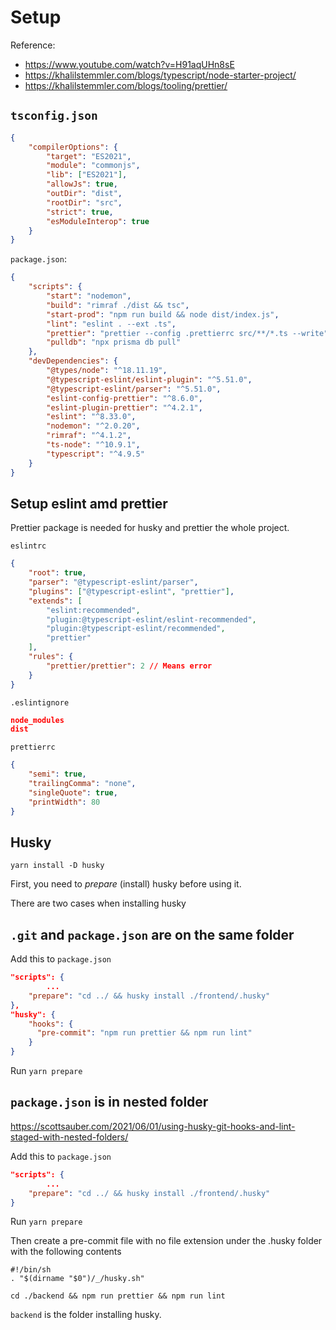 # Setup

Reference: 
- <https://www.youtube.com/watch?v=H91aqUHn8sE>
- <https://khalilstemmler.com/blogs/typescript/node-starter-project/>
- <https://khalilstemmler.com/blogs/tooling/prettier/>

## `tsconfig.json`

```json
{
	"compilerOptions": {
		"target": "ES2021",
		"module": "commonjs",
		"lib": ["ES2021"],
		"allowJs": true,
		"outDir": "dist",
		"rootDir": "src",
		"strict": true,
		"esModuleInterop": true
	}
}

```

`package.json`:

```json
{
	"scripts": {
		"start": "nodemon",
		"build": "rimraf ./dist && tsc",
		"start-prod": "npm run build && node dist/index.js",
		"lint": "eslint . --ext .ts",
		"prettier": "prettier --config .prettierrc src/**/*.ts --write",
		"pulldb": "npx prisma db pull"
	},
	"devDependencies": {
		"@types/node": "^18.11.19",
		"@typescript-eslint/eslint-plugin": "^5.51.0",
		"@typescript-eslint/parser": "^5.51.0",
		"eslint-config-prettier": "^8.6.0",
		"eslint-plugin-prettier": "^4.2.1",
		"eslint": "^8.33.0",
		"nodemon": "^2.0.20",
		"rimraf": "^4.1.2",
		"ts-node": "^10.9.1",
		"typescript": "^4.9.5"
	}
}

```

## Setup eslint amd prettier

Prettier package is needed for husky and prettier the whole project.

`eslintrc`

```json
{
	"root": true,
	"parser": "@typescript-eslint/parser",
	"plugins": ["@typescript-eslint", "prettier"],
	"extends": [
		"eslint:recommended",
		"plugin:@typescript-eslint/eslint-recommended",
		"plugin:@typescript-eslint/recommended",
		"prettier"
	],
	"rules": {
	    "prettier/prettier": 2 // Means error
	}
}
```

`.eslintignore`

```json
node_modules
dist
```

`prettierrc`

```json
{
	"semi": true,
	"trailingComma": "none",
	"singleQuote": true,
	"printWidth": 80
}
```

## Husky

`yarn install -D husky`

First, you need to *prepare* (install) husky before using it.

There are two cases when installing husky

## `.git` and `package.json` are on the same folder

Add this to `package.json`

```json
"scripts": {
		...
    "prepare": "cd ../ && husky install ./frontend/.husky"
},
"husky": {
    "hooks": {
      "pre-commit": "npm run prettier && npm run lint"
    }
}
```

Run `yarn prepare`

## `package.json` is in nested folder

<https://scottsauber.com/2021/06/01/using-husky-git-hooks-and-lint-staged-with-nested-folders/>

Add this to `package.json`

```json
"scripts": {
		...
    "prepare": "cd ../ && husky install ./frontend/.husky"
}
```

Run `yarn prepare`

Then create a pre-commit file with no file extension under the .husky folder with the following contents

```
#!/bin/sh
. "$(dirname "$0")/_/husky.sh"

cd ./backend && npm run prettier && npm run lint
```

`backend` is the folder installing husky.